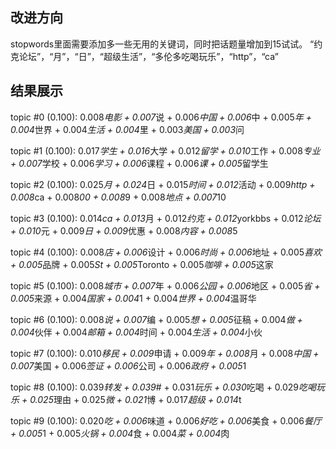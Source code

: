 
## 改进方向

stopwords里面需要添加多一些无用的关键词，同时把话题量增加到15试试。
“约克论坛”，“月”，“日”，“超级生活”，“多伦多吃喝玩乐”，“http”，“ca”

## 结果展示

topic #0 (0.100): 0.008*电影 + 0.007*说 + 0.006*中国 + 0.006*中 + 0.005*年 + 0.004*世界 + 0.004*生活 + 0.004*里 + 0.003*美国 + 0.003*问

topic #1 (0.100): 0.017*学生 + 0.016*大学 + 0.012*留学 + 0.010*工作 + 0.008*专业 + 0.007*学校 + 0.006*学习 + 0.006*课程 + 0.006*课 + 0.005*留学生

topic #2 (0.100): 0.025*月 + 0.024*日 + 0.015*时间 + 0.012*活动 + 0.009*http + 0.008*ca + 0.008*00 + 0.008*9 + 0.008*地点 + 0.007*10

topic #3 (0.100): 0.014*ca + 0.013*月 + 0.012*约克 + 0.012*yorkbbs + 0.012*论坛 + 0.010*元 + 0.009*日 + 0.009*优惠 + 0.008*内容 + 0.008*5

topic #4 (0.100): 0.008*店 + 0.006*设计 + 0.006*时尚 + 0.006*地址 + 0.005*喜欢 + 0.005*品牌 + 0.005*St + 0.005*Toronto + 0.005*咖啡 + 0.005*这家

topic #5 (0.100): 0.008*城市 + 0.007*年 + 0.006*公园 + 0.006*地区 + 0.005*省 + 0.005*来源 + 0.004*国家 + 0.004*1 + 0.004*世界 + 0.004*温哥华

topic #6 (0.100): 0.008*说 + 0.007*编 + 0.005*想 + 0.005*征稿 + 0.004*做 + 0.004*伙伴 + 0.004*邮箱 + 0.004*时间 + 0.004*生活 + 0.004*小伙

topic #7 (0.100): 0.010*移民 + 0.009*申请 + 0.009*年 + 0.008*月 + 0.008*中国 + 0.007*美国 + 0.006*签证 + 0.006*公司 + 0.006*政府 + 0.005*1

topic #8 (0.100): 0.039*转发 + 0.039*# + 0.031*玩乐 + 0.030*吃喝 + 0.029*吃喝玩乐 + 0.025*理由 + 0.025*微 + 0.021*博 + 0.017*超级 + 0.014*t

topic #9 (0.100): 0.020*吃 + 0.006*味道 + 0.006*好吃 + 0.006*美食 + 0.006*餐厅 + 0.005*1 + 0.005*火锅 + 0.004*食 + 0.004*菜 + 0.004*肉
